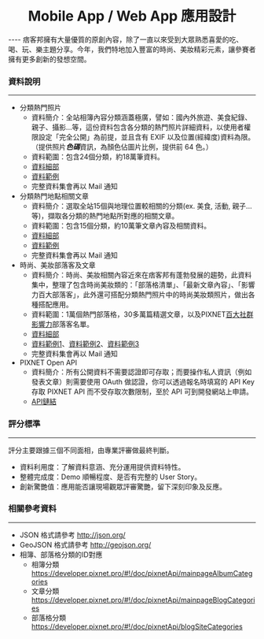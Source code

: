 <center><h1> Mobile App / Web App 應用設計 </h1></center>
----
痞客邦擁有大量優質的原創內容，除了一直以來受到大眾熟悉喜愛的吃、喝、玩、樂主題分享。今年，我們特地加入豐富的時尚、美妝精彩元素，讓參賽者擁有更多創新的發想空間。

### 資料說明
----
* 分類熱門照片
  * 資料簡介：全站相簿內容分類涵蓋極廣，譬如：國內外旅遊、美食紀錄、親子、攝影...等，這份資料包含各分類的熱門照片詳細資料，以使用者權限設定「完全公開」為前提，並且含有 EXIF 以及位置(經緯度)資料為限。（提供照片***色碼***資訊，為顏色佔圖片比例，提供前 64 色。）
  * 資料範圍：包含24個分類，約18萬筆資料。
  * [資料細部](./01_hot_picture/01_data_schema.md)
  * [資料範例](./01_hot_picture/01_sample.json)
  * 完整資料集會再以 Mail 通知
* 分類熱門地點相關文章
  * 資料簡介：選取全站15個與地理位置較相關的分類(ex.  美食, 活動, 親子...等)，擷取各分類的熱門地點所對應的相關文章。
  * 資料範圍：包含15個分類，約10萬筆文章內容及相關資料。
  * [資料細部](./03_hot_location_article/03_data_schema.md)
  * [資料範例](./03_hot_location_article/03_sample.json)
  * 完整資料集會再以 Mail 通知
* 時尚、美妝部落客及文章
  * 資料簡介：時尚、美妝相關內容近來在痞客邦有蓬勃發展的趨勢，此資料集中，整理了包含時尚美妝類的：「部落格清單」、「最新文章內容」、「影響力百大部落客」，此外還可搭配分類熱門照片中的時尚美妝類照片，做出各種搭配應用。
  * 資料範圍：1萬個熱門部落格，30多萬篇精選文章，以及PIXNET[百大社群影響力](https://blogranking.events.pixnet.net/)部落客名單。
  * [資料細部](./02_fashion_and_beauty/02_data_schema.md)
  * [資料範例1](./02_fashion_and_beauty/02_blog_list_sample.json)、[資料範例2](./02_fashion_and_beauty/02_article_sample.json)、[資料範例3](./02_fashion_and_beauty/02_top_author_sample.json)
  * 完整資料集會再以 Mail 通知
* PIXNET Open API
  * 資料簡介：所有公開資料不需要認證即可存取；而要操作私人資訊（例如發表文章）則需要使用 OAuth 做認證，你可以透過報名時填寫的 API Key 存取 PIXNET API 而不受存取次數限制，至於 API 可到開發網站上申請。
  * [API鏈結](https://developer.pixnet.pro/)

### 評分標準
---
評分主要跟據三個不同面相，由專業評審做最終判斷。
- 資料利用度：了解資料意涵、充分運用提供資料特性。
- 整體完成度：Demo 順暢程度、是否有完整的 User Story。
- 創新驚艷值：應用能否讓現場觀眾評審驚艷，留下深刻印象及反應。

### 相關參考資料
----
- JSON 格式請參考 http://json.org/
- GeoJSON 格式請參考 http://geojson.org/
- 相簿、部落格分類的ID對應
  - 相簿分類 https://developer.pixnet.pro/#!/doc/pixnetApi/mainpageAlbumCategories
  - 文章分類 https://developer.pixnet.pro/#!/doc/pixnetApi/mainpageBlogCategories
  - 部落格分類 https://developer.pixnet.pro/#!/doc/pixnetApi/blogSiteCategories



